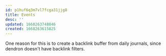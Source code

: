 ```yaml
---
id: p1huf6q3m7vl7fcga31jjg8
title: Events
desc: ''
updated: 1668263748846
created: 1668263615025
---
```


One reason for this is to create a backlink buffer from daily journals, since dendron doesn't have backlink filters.
